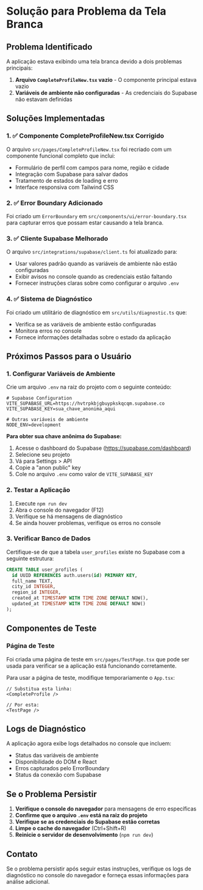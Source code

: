 # Solução para Problema da Tela Branca

## Problema Identificado

A aplicação estava exibindo uma tela branca devido a dois problemas principais:

1. **Arquivo `CompleteProfileNew.tsx` vazio** - O componente principal estava vazio
2. **Variáveis de ambiente não configuradas** - As credenciais do Supabase não estavam definidas

## Soluções Implementadas

### 1. ✅ Componente CompleteProfileNew.tsx Corrigido

O arquivo `src/pages/CompleteProfileNew.tsx` foi recriado com um componente funcional completo que inclui:
- Formulário de perfil com campos para nome, região e cidade
- Integração com Supabase para salvar dados
- Tratamento de estados de loading e erro
- Interface responsiva com Tailwind CSS

### 2. ✅ Error Boundary Adicionado

Foi criado um `ErrorBoundary` em `src/components/ui/error-boundary.tsx` para capturar erros que possam estar causando a tela branca.

### 3. ✅ Cliente Supabase Melhorado

O arquivo `src/integrations/supabase/client.ts` foi atualizado para:
- Usar valores padrão quando as variáveis de ambiente não estão configuradas
- Exibir avisos no console quando as credenciais estão faltando
- Fornecer instruções claras sobre como configurar o arquivo `.env`

### 4. ✅ Sistema de Diagnóstico

Foi criado um utilitário de diagnóstico em `src/utils/diagnostic.ts` que:
- Verifica se as variáveis de ambiente estão configuradas
- Monitora erros no console
- Fornece informações detalhadas sobre o estado da aplicação

## Próximos Passos para o Usuário

### 1. Configurar Variáveis de Ambiente

Crie um arquivo `.env` na raiz do projeto com o seguinte conteúdo:

```env
# Supabase Configuration
VITE_SUPABASE_URL=https://hvtrpkbjgbuypkskqcqm.supabase.co
VITE_SUPABASE_KEY=sua_chave_anonima_aqui

# Outras variáveis de ambiente
NODE_ENV=development
```

**Para obter sua chave anônima do Supabase:**
1. Acesse o dashboard do Supabase (https://supabase.com/dashboard)
2. Selecione seu projeto
3. Vá para Settings > API
4. Copie a "anon public" key
5. Cole no arquivo `.env` como valor de `VITE_SUPABASE_KEY`

### 2. Testar a Aplicação

1. Execute `npm run dev`
2. Abra o console do navegador (F12)
3. Verifique se há mensagens de diagnóstico
4. Se ainda houver problemas, verifique os erros no console

### 3. Verificar Banco de Dados

Certifique-se de que a tabela `user_profiles` existe no Supabase com a seguinte estrutura:

```sql
CREATE TABLE user_profiles (
  id UUID REFERENCES auth.users(id) PRIMARY KEY,
  full_name TEXT,
  city_id INTEGER,
  region_id INTEGER,
  created_at TIMESTAMP WITH TIME ZONE DEFAULT NOW(),
  updated_at TIMESTAMP WITH TIME ZONE DEFAULT NOW()
);
```

## Componentes de Teste

### Página de Teste

Foi criada uma página de teste em `src/pages/TestPage.tsx` que pode ser usada para verificar se a aplicação está funcionando corretamente.

Para usar a página de teste, modifique temporariamente o `App.tsx`:

```tsx
// Substitua esta linha:
<CompleteProfile />

// Por esta:
<TestPage />
```

## Logs de Diagnóstico

A aplicação agora exibe logs detalhados no console que incluem:
- Status das variáveis de ambiente
- Disponibilidade do DOM e React
- Erros capturados pelo ErrorBoundary
- Status da conexão com Supabase

## Se o Problema Persistir

1. **Verifique o console do navegador** para mensagens de erro específicas
2. **Confirme que o arquivo `.env` está na raiz do projeto**
3. **Verifique se as credenciais do Supabase estão corretas**
4. **Limpe o cache do navegador** (Ctrl+Shift+R)
5. **Reinicie o servidor de desenvolvimento** (`npm run dev`)

## Contato

Se o problema persistir após seguir estas instruções, verifique os logs de diagnóstico no console do navegador e forneça essas informações para análise adicional. 